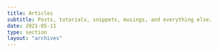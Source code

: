 ```yaml
---
title: Articles
subtitle: Posts, tutorials, snippets, musings, and everything else.
date: 2021-05-11
type: section
layout: "archives"
---
```

